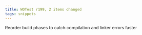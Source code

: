 ```yaml
---
title: WOTest r199, 2 items changed
tags: snippets
---
```


Reorder build phases to catch compilation and linker errors faster
